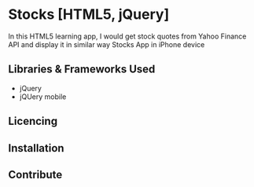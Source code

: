 Stocks [HTML5, jQuery]
=============================

In this HTML5 learning app, I would get stock quotes from Yahoo Finance API
and display it in similar way Stocks App in iPhone device


Libraries & Frameworks Used
-----------------------------
* jQuery
* jQUery mobile


Licencing
-----------------------------


Installation
-----------------------------


Contribute
-----------------------------
